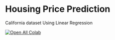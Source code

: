 # Housing Price Prediction
California dataset
Using Linear Regression

[![Open All Colab](https://colab.research.google.com/assets/colab-badge.svg)](https://colab.research.google.com/github/addicted-ai/Housing-Price-Prediction/blob/main/Housing-Price-Prediction.ipynb)

